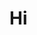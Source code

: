 # Hi
<!DOCTYPE html>
<html>
  <head>

  </head>

<body>
  <a href="https://upload.wikimedia.org/wikipedia/commons/e/e1/Logo_of_YouTube_%282015-2017%29.svg" height="100px" width="100px"></img></a>
</body>
</html>
 
